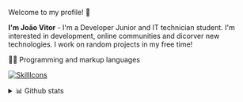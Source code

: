 Welcome to my profile! 🐧

**I'm João Vitor** - I'm a Developer Junior and IT technician student. I'm interested in development, online communities and dicorver new technologies. I work on random projects in my free time!

👨‍💻 Programming and markup languages

<!-- Social icons section -->
  [![SkillIcons](https://skillicons.dev/icons?i=cs,dotnet,linkedin)](https://www.linkedin.com/in/joão-vitor-damasceno-43b161164/)<br/>
  
<details>
  <summary>📊 Github stats</summary><br/>
  
<div  align="center" style="margin-bottom:100px">
<img width=46% align="center"  src="https://github-readme-streak-stats.herokuapp.com?user=Flopinguim&theme=blueberry&mode=weekly&hide_longest_streak=false" />
<img width=39% align="center" src="https://github-readme-stats.vercel.app/api/top-langs/?username=Flopinguim&layout=compact&theme=blueberry&count_private=true&hide_border=false" />
</div>
</details>

